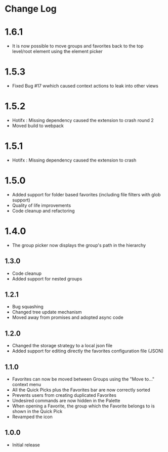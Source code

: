# Change Log

# 1.6.1
- It is now possible to move groups and favorites back to the top level/root element using the element picker

# 1.5.3
- Fixed Bug #17 wwhich caused context actions to leak into other views

# 1.5.2
- Hotifx : Missing dependency caused the extension to crash round 2
- Moved build to webpack

# 1.5.1
- Hotifx : Missing dependency caused the extension to crash

# 1.5.0
- Added support for folder based favorites (including file filters with glob support)
- Quality of life improvements
- Code cleanup and refactoring

# 1.4.0
- The group picker now displays the group's path in the hierarchy

## 1.3.0
- Code cleanup
- Added support for nested groups

## 1.2.1
- Bug squashing
- Changed tree update mechanism
- Moved away from promises and adopted async code

## 1.2.0
- Changed the storage strategy to a local json file
- Added support for editing directly the favorites configuration file (JSON)
## 1.1.0

- Favorites can now be moved between Groups using the "Move to..." context menu
- All the Quick Picks plus the Favorites bar are now correctly sorted
- Prevents users from creating duplicated Favorites
- Undesired commands are now hidden in the Palette
- When opening a Favorite, the group which the Favorite belongs to is shown in the Quick Pick
- Revamped the icon

## 1.0.0

- Initial release